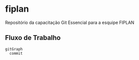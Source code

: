 # fiplan
Repositório da capacitação Git Essencial para a esquipe FIPLAN

## Fluxo de Trabalho

```mermaid
gitGraph
  commit
```
